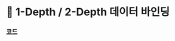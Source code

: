 # 📝 1-Depth / 2-Depth 데이터 바인딩

### [코드](https://github.com/Jaesang98/JS-Developer/blob/main/src/pages/guide/index.tsx)
